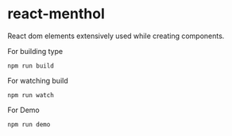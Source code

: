 # react-menthol
React dom elements extensively used while creating components.

For building type 
```
npm run build
```
For watching build
```
npm run watch
```

For Demo
```
npm run demo
```